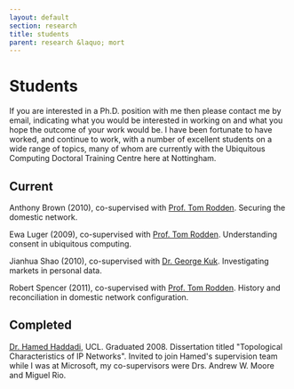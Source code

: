 ```yaml
---
layout: default
section: research
title: students
parent: research &laquo; mort
---
```


Students
========

If you are interested in a Ph.D. position with me then please contact me by
email, indicating what you would be interested in working on and what you hope
the outcome of your work would be. I have been fortunate to have worked, and
continue to work, with a number of excellent students on a wide range of
topics, many of whom are currently with the Ubiquitous Computing Doctoral
Training Centre here at Nottingham.

Current
-------

Anthony Brown (2010), co-supervised with [Prof. Tom Rodden][tom]. 
Securing the domestic network.
 
Ewa Luger (2009), co-supervised with [Prof. Tom Rodden][tom]. 
Understanding consent in ubiquitous computing.

Jianhua Shao (2010), co-supervised with [Dr. George Kuk][george].
Investigating markets in personal data.

Robert Spencer (2011), co-supervised with [Prof. Tom Rodden][tom]. 
History and reconciliation in domestic network configuration.

[tom]: http://www.cs.nott.ac.uk/~tar/
[george]: http://www.nottingham.ac.uk/business/LIZGK.html


Completed
---------

[Dr. Hamed Haddadi](http://www.eecs.qmul.ac.uk/~hamed/), UCL. Graduated 2008.
Dissertation titled "Topological Characteristics of IP Networks". Invited to
join Hamed's supervision team while I was at Microsoft, my co-supervisors were
Drs. Andrew W. Moore and Miguel Rio.

